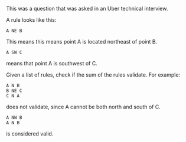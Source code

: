 This was a question that was asked in an Uber technical interview.

A rule looks like this:
```
A NE B
```
This means this means point A is located northeast of point B.
```
A SW C
```
means that point A is southwest of C.

Given a list of rules, check if the sum of the rules validate. For example:
```
A N B
B NE C
C N A
```
does not validate, since A cannot be both north and south of C.

```
A NW B
A N B
```
is considered valid.
